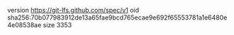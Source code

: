 version https://git-lfs.github.com/spec/v1
oid sha256:70b077983912de13a65fae9bcd765ecae9e692f65553781a1e6480e4e08538ae
size 3353
